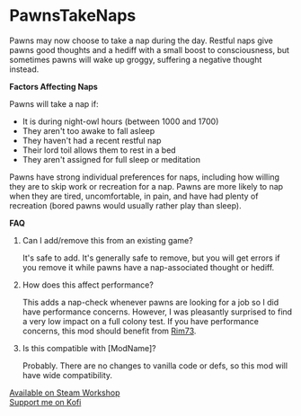 # PawnsTakeNaps
Pawns may now choose to take a nap during the day. Restful naps give pawns good thoughts and a hediff with a small boost to consciousness, but sometimes pawns will wake up groggy, suffering a negative thought instead.  

**Factors Affecting Naps**

Pawns will take a nap if: 
* It is during night-owl hours (between 1000 and 1700) 
* They aren't too awake to fall asleep 
* They haven't had a recent restful nap 
* Their lord toil allows them to rest in a bed 
* They aren't assigned for full sleep or meditation

Pawns have strong individual preferences for naps, including how willing they are to skip work or recreation for a nap. Pawns are more likely to nap when they are tired, uncomfortable, in pain, and have had plenty of recreation (bored pawns would usually rather play than sleep).  

**FAQ**
1. Can I add/remove this from an existing game?
  
    It's safe to add. It's generally safe to remove, but you will get errors if you remove it while pawns have a nap-associated thought or hediff.  

2. How does this affect performance? 

    This adds a nap-check whenever pawns are looking for a job so I did have performance concerns. However, I was pleasantly surprised to find a very low impact on a full colony test. If you have performance concerns, this mod should benefit from [Rim73](https://steamcommunity.com/sharedfiles/filedetails/?id=2573814850).  

3. Is this compatible with [ModName]?

    Probably. There are no changes to vanilla code or defs, so this mod will have wide compatibility.  
  
[Available on Steam Workshop](https://steamcommunity.com/sharedfiles/filedetails/?id=2650351074)  
[Support me on Kofi](https://ko-fi.com/U7U36OW1Z)
